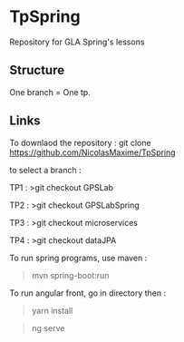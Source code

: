 # TpSpring
Repository for GLA Spring's lessons


## Structure

One branch = One tp.

## Links

To downlaod the repository : git clone https://github.com/NicolasMaxime/TpSpring


to select a branch : 


TP1 : >git checkout GPSLab

TP2 : >git checkout GPSLabSpring

TP3 : >git checkout microservices

TP4 : >git checkout dataJPA


To run spring programs, use maven : 

>mvn spring-boot:run

To run angular front, go in directory then :

> yarn install

> ng serve


